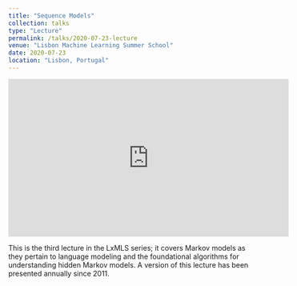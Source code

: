```yaml
---
title: "Sequence Models"
collection: talks
type: "Lecture"
permalink: /talks/2020-07-23-lecture
venue: "Lisbon Machine Learning Summer School"
date: 2020-07-23
location: "Lisbon, Portugal"
---
```


<iframe width="560" height="315"
src="https://www.youtube.com/embed/e8TVif1zTbc" title="YouTube video
player" frameborder="0" allow="accelerometer; autoplay;
clipboard-write; encrypted-media; gyroscope; picture-in-picture"
allowfullscreen></iframe>

This is the third lecture in the LxMLS series; it covers Markov models as they pertain to language modeling and the foundational algorithms for understanding hidden Markov models.  A version of this lecture has been presented annually since 2011.

